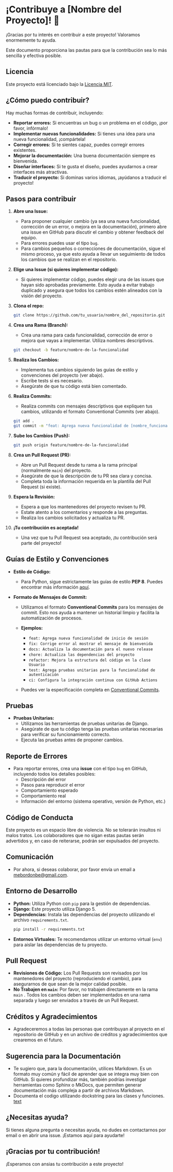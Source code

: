 # ¡Contribuye a [Nombre del Proyecto]! 🎉

¡Gracias por tu interés en contribuir a este proyecto! Valoramos enormemente tu ayuda.

Este documento proporciona las pautas para que la contribución sea lo más sencilla y efectiva posible.

## Licencia

Este proyecto está licenciado bajo la [Licencia MIT](https://opensource.org/licenses/MIT).

## ¿Cómo puedo contribuir?

Hay muchas formas de contribuir, incluyendo:

-   **Reportar errores:** Si encuentras un bug o un problema en el código, ¡por favor, infórmalo!
-   **Implementar nuevas funcionalidades:** Si tienes una idea para una nueva funcionalidad, ¡compártela!
-   **Corregir errores:** Si te sientes capaz, puedes corregir errores existentes.
-   **Mejorar la documentación:** Una buena documentación siempre es bienvenida.
-   **Diseñar interfaces:** Si te gusta el diseño, puedes ayudarnos a crear interfaces más atractivas.
-   **Traducir el proyecto:** Si dominas varios idiomas, ¡ayúdanos a traducir el proyecto!

## Pasos para contribuir

1.  **Abre una Issue:**
    *   Para proponer cualquier cambio (ya sea una nueva funcionalidad, corrección de un error, o mejora en la documentación), primero abre una issue en GitHub para discutir el cambio y obtener feedback del equipo.
    *   Para errores puedes usar el tipo `bug`.
    *   Para cambios pequeños o correcciones de documentación, sigue el mismo proceso, ya que esto ayuda a llevar un seguimiento de todos los cambios que se realizan en el repositorio.

2.  **Elige una Issue (si quieres implementar código):**
    *   Si quieres implementar código, puedes elegir una de las issues que hayan sido aprobadas previamente. Esto ayuda a evitar trabajo duplicado y asegura que todos los cambios estén alineados con la visión del proyecto.

5.  **Clona el repo:**
    ```bash
    git clone https://github.com/tu_usuario/nombre_del_repositorio.git
    ```

6.  **Crea una Rama (Branch):**
    *   Crea una rama para cada funcionalidad, corrección de error o mejora que vayas a implementar. Utiliza nombres descriptivos.
    ```bash
    git checkout -b feature/nombre-de-la-funcionalidad
    ```

7.  **Realiza los Cambios:**
    *   Implementa tus cambios siguiendo las guías de estilo y convenciones del proyecto (ver abajo).
    *   Escribe tests si es necesario.
    *   Asegúrate de que tu código está bien comentado.

8.  **Realiza Commits:**
    *   Realiza commits con mensajes descriptivos que expliquen tus cambios, utilizando el formato Conventional Commits (ver abajo).
    ```bash
    git add .
    git commit -m "feat: Agrega nueva funcionalidad de [nombre_funcionalidad]"
    ```

8.  **Sube los Cambios (Push):**
    ```bash
    git push origin feature/nombre-de-la-funcionalidad
    ```

9.  **Crea un Pull Request (PR):**
    *   Abre un Pull Request desde tu rama a la rama principal (normalmente `main`) del proyecto.
    *   Asegúrate de que la descripción de tu PR sea clara y concisa.
    *   Completa toda la información requerida en la plantilla del Pull Request (si existe).

10. **Espera la Revisión:**
    *   Espera a que los mantenedores del proyecto revisen tu PR.
    *   Estate atento a los comentarios y responde a las preguntas.
    *   Realiza los cambios solicitados y actualiza tu PR.

11. **¡Tu contribución es aceptada!**
    *   Una vez que tu Pull Request sea aceptado, ¡tu contribución será parte del proyecto!

## Guías de Estilo y Convenciones

*   **Estilo de Código:**
    *   Para Python, sigue estrictamente las guías de estilo **PEP 8**. Puedes encontrar más información [aquí](https://peps.python.org/pep-0008/).

*   **Formato de Mensajes de Commit:**
    *   Utilizamos el formato **Conventional Commits** para los mensajes de commit. Esto nos ayuda a mantener un historial limpio y facilita la automatización de procesos.
    *   **Ejemplos:**
        *   `feat: Agrega nueva funcionalidad de inicio de sesión`
        *   `fix: Corrige error al mostrar el mensaje de bienvenida`
        *   `docs: Actualiza la documentación para el nuevo release`
        *   `chore: Actualiza las dependencias del proyecto`
        *   `refactor: Mejora la estructura del código en la clase Usuario`
        *   `test: Agrega pruebas unitarias para la funcionalidad de autenticación`
        *   `ci: Configura la integración continua con GitHub Actions`

    *   Puedes ver la especificación completa en [Conventional Commits](https://www.conventionalcommits.org/en/v1.0.0/).

## Pruebas

*   **Pruebas Unitarias:**
    *   Utilizamos las herramientas de pruebas unitarias de Django.
    *   Asegúrate de que tu código tenga las pruebas unitarias necesarias para verificar su funcionamiento correcto.
    *   Ejecuta las pruebas antes de proponer cambios.

## Reporte de Errores

*   Para reportar errores, crea una **issue** con el tipo `bug` en GitHub, incluyendo todos los detalles posibles:
    *   Descripción del error
    *   Pasos para reproducir el error
    *   Comportamiento esperado
    *   Comportamiento real
    *   Información del entorno (sistema operativo, versión de Python, etc.)

## Código de Conducta

Este proyecto es un espacio libre de violencia. No se tolerarán insultos ni malos tratos. Los colaboradores que no sigan estas pautas serán advertidos y, en caso de reiterarse, podrán ser expulsados del proyecto.

## Comunicación

*   Por ahora, si deseas colaborar, por favor envía un email a [mebordonbe@gmail.com](mailto:mebordonbe@gmail.com).

## Entorno de Desarrollo

*   **Python:** Utiliza Python con `pip` para la gestión de dependencias.
*   **Django:** Este proyecto utiliza Django 5.
*   **Dependencias:** Instala las dependencias del proyecto utilizando el archivo `requirements.txt`.
    ```bash
    pip install -r requirements.txt
    ```
*   **Entornos Virtuales:** Te recomendamos utilizar un entorno virtual (`env`) para aislar las dependencias de tu proyecto.

## Pull Request

*   **Revisiones de Código:** Los Pull Requests son revisados por los mantenedores del proyecto (reproduciendo el cambio), para asegurarnos de que sean de la mejor calidad posible.
*   **No Trabajen en `main`:** Por favor, no trabajen directamente en la rama `main` . Todos los cambios deben ser implementados en una rama separada y luego ser enviados a través de un Pull Request.

## Créditos y Agradecimientos

*   Agradeceremos a todas las personas que contribuyan al proyecto en el repositorio de GitHub y en un archivo de créditos y agradecimientos que crearemos en el futuro.

## Sugerencia para la Documentación

*   Te sugiero que, para la documentación, utilices Markdown. Es un formato muy común y fácil de aprender que se integra muy bien con GitHub. Si quieres profundizar más, también podrías investigar herramientas como Sphinx o MkDocs, que permiten generar documentación más compleja a partir de archivos Markdown.
* Documenta el codigo utilizando dockstring para las clases y funciones. [text](https://enriquelazcorreta.gitbooks.io/tkinter/content/desarrollo-de-aplicaciones/docstrings-documentando-el-codigo.html)

## ¿Necesitas ayuda?

Si tienes alguna pregunta o necesitas ayuda, no dudes en contactarnos por email o en abrir una issue. ¡Estamos aquí para ayudarte!

## ¡Gracias por tu contribución!

¡Esperamos con ansias tu contribución a este proyecto!